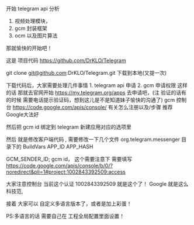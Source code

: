 开始 telegram api 分析 
  1. 视频处理模块，
  2. gcm 封装框架
  3. ocm 以及图片算法

  那就愉快的开始吧！

  这是 项目代码 https://github.com/DrKLO/Telegram 
 
  git clone   git@github.com:DrKLO/Telegram.git 下载到本地(又提一次)
   
  下载代码后，大家需要处理几件事情 
     1. telegram api 申请
     2. gcm 申请权限
  这样的话  那就去官网开始  https://my.telegram.org/apps 去申请吧，(注 验证的话有的时候 需要电话提示验证码，想到这儿是不是知道妹子愉快的沟通了)
  gcm 控制台 https://code.google.com/apis/console/ 有关怎么注册以及/步骤 推荐 Google大法好 
  
	
  然后把 gcm id 绑定到 telegram 新建应用对应的选项里
  
  然后 就是修改客户端代码 , 需要修改一下几个文件 
  org.telegram.messenger 目录下的  BuildVars
 APP_ID	
 APP_HASH
 

  GCM_SENDER_ID; gcm id， 这个需要注意下  需要填写 https://code.google.com/apis/console/b/0/?noredirect&pli=1#project:1002843392509:access

  大家注意控制台 当前这个认证  1002843392509 就是这个了！ Google 就是这么科技范,

  接着 大家可以 自定义多语言版本了，或者是加上彩蛋！

  PS:多语言的话 需要自己在 工程全局配置里面设置！

 




